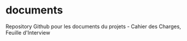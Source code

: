 # documents
Repository Github pour les documents du projets - Cahier des Charges, Feuille d'Interview
